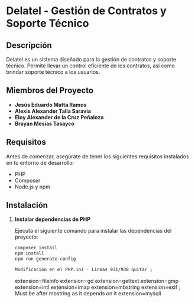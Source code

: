 # Delatel - Gestión de Contratos y Soporte Técnico

## Descripción

Delatel es un sistema diseñado para la gestión de contratos y soporte técnico. Permite llevar un control eficiente de los contratos, así como brindar soporte técnico a los usuarios.

## Miembros del Proyecto

- **Jesús Eduardo Matta Ramos**
- **Alexis Alexander Talla Saravia**
- **Eloy Alexander de la Cruz Peñaloza**
- **Brayan Mesías Tasayco**

## Requisitos

Antes de comenzar, asegúrate de tener los siguientes requisitos instalados en tu entorno de desarrollo:

- PHP
- Composer
- Node.js y npm

## Instalación

1. **Instalar dependencias de PHP**

   Ejecuta el siguiente comando para instalar las dependencias del proyecto:

   ```bash
   composer install
   npm install
   npm run generate-config

   Modificación en el PHP.ini - Lineas 931/938 quitar ;
   ```
   extension=fileinfo
   extension=gd
   extension=gettext
   extension=gmp
   extension=intl
   extension=imap
   extension=mbstring
   extension=exif      ; Must be after mbstring as it depends on it
   extension=mysqli